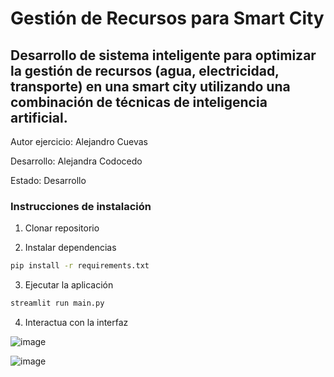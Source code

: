 # Gestión de Recursos para Smart City

Desarrollo de sistema inteligente para optimizar la gestión de recursos (agua,
electricidad, transporte) en una smart city utilizando una combinación de técnicas
de inteligencia artificial.
----

Autor ejercicio: Alejandro Cuevas 

Desarrollo: Alejandra Codocedo

Estado: Desarrollo


### Instrucciones de instalación

1. Clonar repositorio

2. Instalar dependencias

```bash
pip install -r requirements.txt
```

3. Ejecutar la aplicación

```bash
streamlit run main.py
```

4. Interactua con la interfaz

![image](https://github.com/user-attachments/assets/85db290e-674f-4d34-a7b0-c25788253c06)

![image](https://github.com/user-attachments/assets/7a0cf521-3c46-49a7-a6cf-67bd8bcb517d)





